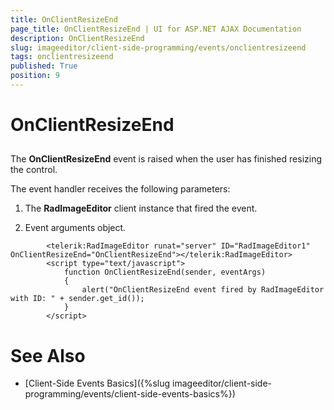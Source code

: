 ```yaml
---
title: OnClientResizeEnd
page_title: OnClientResizeEnd | UI for ASP.NET AJAX Documentation
description: OnClientResizeEnd
slug: imageeditor/client-side-programming/events/onclientresizeend
tags: onclientresizeend
published: True
position: 9
---
```


# OnClientResizeEnd



## 

The __OnClientResizeEnd__ event is raised when the user has finished resizing the control.

The event handler receives the following parameters:

1. The __RadImageEditor__ client instance that fired the event.

1. Event arguments object.

````ASPNET
	    <telerik:RadImageEditor runat="server" ID="RadImageEditor1" OnClientResizeEnd="OnClientResizeEnd"></telerik:RadImageEditor>
	    <script type="text/javascript">
	        function OnClientResizeEnd(sender, eventArgs)
	        {
	            alert("OnClientResizeEnd event fired by RadImageEditor with ID: " + sender.get_id());
	        }
	    </script>
````



# See Also

 * [Client-Side Events Basics]({%slug imageeditor/client-side-programming/events/client-side-events-basics%})
